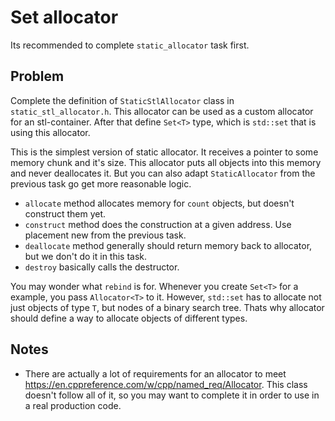 # Set allocator

Its recommended to complete `static_allocator` task first.

## Problem

Complete the definition of `StaticStlAllocator` class in `static_stl_allocator.h`. This allocator can be used as a custom allocator
for an stl-container. After that define `Set<T>` type, which is `std::set` that is using this allocator.

This is the simplest version of static allocator. It receives a pointer to some memory chunk and it's size. This allocator puts all objects
into this memory and never deallocates it. But you can also adapt `StaticAllocator` from the previous task go get more reasonable logic.

- `allocate` method allocates memory for `count` objects, but doesn't construct them yet.
- `construct` method does the construction at a given address. Use placement new from the previous task.
- `deallocate` method generally should return memory back to allocator, but we don't do it in this task.
- `destroy` basically calls the destructor.

You may wonder what `rebind` is for. Whenever you create `Set<T>` for a example, you pass `Allocator<T>` to it. However, `std::set`
has to allocate not just objects of type `T`, but nodes of a binary search tree. Thats why allocator should define a way to allocate
objects of different types.

## Notes

- There are actually a lot of requirements for an allocator to meet https://en.cppreference.com/w/cpp/named_req/Allocator. This class doesn't follow all of it, so you may want to complete it in order to use in a real production code.
